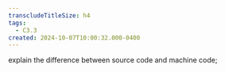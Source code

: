 ```yaml
---
transcludeTitleSize: h4
tags:
  - C3.3
created: 2024-10-07T10:00:32.000-0400
---
```

explain the difference between source code and machine code;